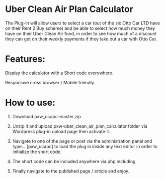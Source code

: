 # Uber Clean Air Plan Calculator

The Plug-in will allow users to select a car (out of the six Otto Car LTD have on their Rent 2 Buy scheme) and be able to select how much money they have on their Uber Clean Air fund, in order to see how much of a discount they can get on their weekly payments if they take out a car with Otto Car.
		
# Features:

Display the calculator with a Short code everywhere.

Responsive cross browser / Mobile friendly.

# How to use:

1) Download pxw_ucapc-master.zip

2) Unzip it and upload pxw-uber_clean_air_plan_calculator folder via Wordpress plug-in upload page then activate it.
   
3) Navigate to one of the page or post via the administration panel and type... [pxw_ucapc] to load the plug in inside any text editor in order to initialize the short code. 

4) The short code can be included anywhere via php including <?php echo do_shortcode('[pxw_ucapc]'); ?>

5) Finally navigate to the published page / article and enjoy. 
